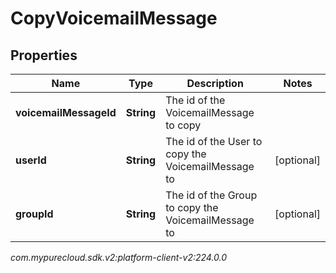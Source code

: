 # CopyVoicemailMessage


## Properties

| Name | Type | Description | Notes |
| ------------ | ------------- | ------------- | ------------- |
| **voicemailMessageId** | **String** | The id of the VoicemailMessage to copy |  |
| **userId** | **String** | The id of the User to copy the VoicemailMessage to |  [optional] |
| **groupId** | **String** | The id of the Group to copy the VoicemailMessage to |  [optional] |




_com.mypurecloud.sdk.v2:platform-client-v2:224.0.0_
